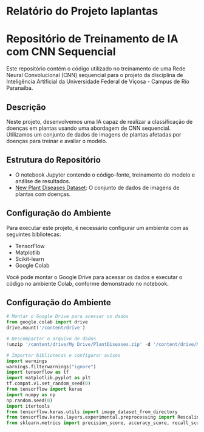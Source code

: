 # Relatório do Projeto Iaplantas

# Repositório de Treinamento de IA com CNN Sequencial

Este repositório contém o código utilizado no treinamento de uma Rede Neural Convolucional (CNN) sequencial para o projeto da disciplina de Inteligência Artificial da Universidade Federal de Viçosa - Campus de Rio Paranaíba.

## Descrição

Neste projeto, desenvolvemos uma IA capaz de realizar a classificação de doenças em plantas usando uma abordagem de CNN sequencial. Utilizamos um conjunto de dados de imagens de plantas afetadas por doenças para treinar e avaliar o modelo.

## Estrutura do Repositório

- O notebook Jupyter contendo o código-fonte, treinamento do modelo e análise de resultados.
- [New Plant Diseases Dataset](https://www.kaggle.com/datasets/vipoooool/new-plant-diseases-dataset): O conjunto de dados de imagens de plantas com doenças.

## Configuração do Ambiente

Para executar este projeto, é necessário configurar um ambiente com as seguintes bibliotecas:

- TensorFlow
- Matplotlib
- Scikit-learn
- Google Colab

Você pode montar o Google Drive para acessar os dados e executar o código no ambiente Colab, conforme demonstrado no notebook.

## Configuração do Ambiente

```python
# Montar o Google Drive para acessar os dados
from google.colab import drive
drive.mount('/content/drive')

# Descompactar o arquivo de dados
!unzip '/content/drive/My Drive/PlantDiseases.zip' -d '/content/drive/My Drive/'

# Importar bibliotecas e configurar avisos
import warnings
warnings.filterwarnings("ignore")
import tensorflow as tf
import matplotlib.pyplot as plt
tf.compat.v1.set_random_seed(0)
from tensorflow import keras
import numpy as np
np.random.seed(0)
import itertools
from tensorflow.keras.utils import image_dataset_from_directory
from tensorflow.keras.layers.experimental.preprocessing import Rescaling
from sklearn.metrics import precision_score, accuracy_score, recall_score, confusion_matrix, ConfusionMatrixDisplay
